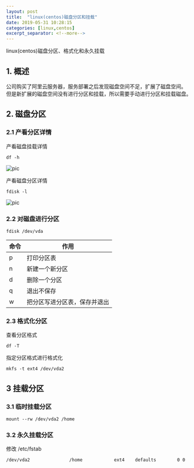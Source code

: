 ```yaml
---
layout: post
title:  "linux(centos)磁盘分区和挂载"
date: 2019-05-31 10:28:15
categories: [linux,centos]
excerpt_separator: <!--more-->
---
```

linux(centos)磁盘分区、格式化和永久挂载
<!--more-->

## 1. 概述

公司购买了阿里云服务器，服务部署之后发现磁盘空间不足，扩展了磁盘空间。
但是新扩展的磁盘空间没有进行分区和挂载，所以需要手动进行分区和挂载磁盘。

## 2. 磁盘分区

### 2.1 产看分区详情

产看磁盘挂载详情
```shell
df -h 
```

![pic](/images/微信截图_20190531102831.png)


产看磁盘分区详情
```shell
fdisk -l
```
![pic](/images/微信截图_20190531103048.png)

### 2.2 对磁盘进行分区

```shell
fdisk /dev/vda
```

|命令|作用|
|---|---|
|p|打印分区表|
|n|新建一个新分区|
|d|删除一个分区|
|q|退出不保存|
|w|把分区写进分区表，保存并退出|

### 2.3 格式化分区

查看分区格式
```shell
df -T
```

指定分区格式进行格式化
```shell
mkfs -t ext4 /dev/vda2
```

## 3 挂载分区

### 3.1 临时挂载分区

```shell
mount --rw /dev/vda2 /home
```

### 3.2 永久挂载分区

修改 /etc/fstab
```shell
/dev/vda2               /home            ext4    defaults        0 0
```